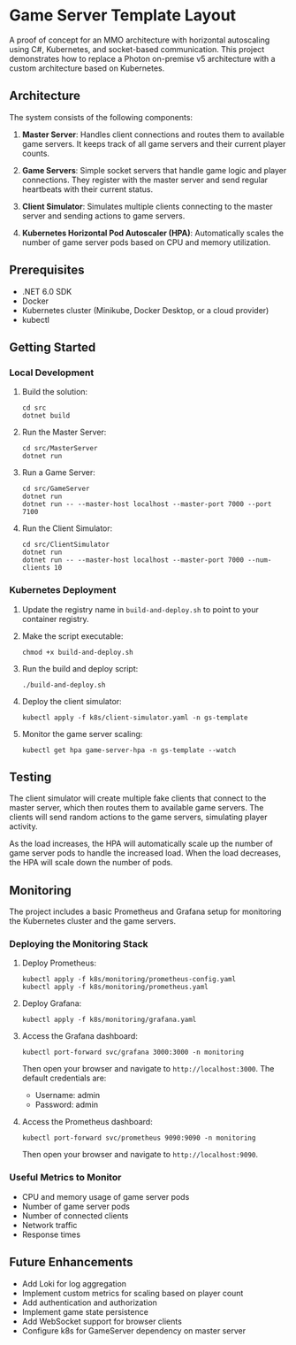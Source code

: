 # Game Server Template Layout

A proof of concept for an MMO architecture with horizontal autoscaling using C#, Kubernetes, and socket-based communication. This project demonstrates how to replace a Photon on-premise v5 architecture with a custom architecture based on Kubernetes.

## Architecture

The system consists of the following components:

1. **Master Server**: Handles client connections and routes them to available game servers. It keeps track of all game servers and their current player counts.

2. **Game Servers**: Simple socket servers that handle game logic and player connections. They register with the master server and send regular heartbeats with their current status.

3. **Client Simulator**: Simulates multiple clients connecting to the master server and sending actions to game servers.

4. **Kubernetes Horizontal Pod Autoscaler (HPA)**: Automatically scales the number of game server pods based on CPU and memory utilization.

## Prerequisites

- .NET 6.0 SDK
- Docker
- Kubernetes cluster (Minikube, Docker Desktop, or a cloud provider)
- kubectl

## Getting Started

### Local Development

1. Build the solution:
   ```
   cd src
   dotnet build
   ```

2. Run the Master Server:
   ```
   cd src/MasterServer
   dotnet run
   ```

3. Run a Game Server:
   ```
   cd src/GameServer
   dotnet run
   dotnet run -- --master-host localhost --master-port 7000 --port 7100
   ```

4. Run the Client Simulator:
   ```
   cd src/ClientSimulator
   dotnet run
   dotnet run -- --master-host localhost --master-port 7000 --num-clients 10
   ```

### Kubernetes Deployment

1. Update the registry name in `build-and-deploy.sh` to point to your container registry.

2. Make the script executable:
   ```
   chmod +x build-and-deploy.sh
   ```

3. Run the build and deploy script:
   ```
   ./build-and-deploy.sh
   ```

4. Deploy the client simulator:
   ```
   kubectl apply -f k8s/client-simulator.yaml -n gs-template
   ```

5. Monitor the game server scaling:
   ```
   kubectl get hpa game-server-hpa -n gs-template --watch
   ```

## Testing

The client simulator will create multiple fake clients that connect to the master server, which then routes them to available game servers. The clients will send random actions to the game servers, simulating player activity.

As the load increases, the HPA will automatically scale up the number of game server pods to handle the increased load. When the load decreases, the HPA will scale down the number of pods.

## Monitoring

The project includes a basic Prometheus and Grafana setup for monitoring the Kubernetes cluster and the game servers.

### Deploying the Monitoring Stack

1. Deploy Prometheus:
   ```
   kubectl apply -f k8s/monitoring/prometheus-config.yaml
   kubectl apply -f k8s/monitoring/prometheus.yaml
   ```

2. Deploy Grafana:
   ```
   kubectl apply -f k8s/monitoring/grafana.yaml
   ```

3. Access the Grafana dashboard:
   ```
   kubectl port-forward svc/grafana 3000:3000 -n monitoring
   ```

   Then open your browser and navigate to `http://localhost:3000`. The default credentials are:
   - Username: admin
   - Password: admin

4. Access the Prometheus dashboard:
   ```
   kubectl port-forward svc/prometheus 9090:9090 -n monitoring
   ```

   Then open your browser and navigate to `http://localhost:9090`.

### Useful Metrics to Monitor

- CPU and memory usage of game server pods
- Number of game server pods
- Number of connected clients
- Network traffic
- Response times

## Future Enhancements

- Add Loki for log aggregation
- Implement custom metrics for scaling based on player count
- Add authentication and authorization
- Implement game state persistence
- Add WebSocket support for browser clients  
- Configure k8s for GameServer dependency on master server 
